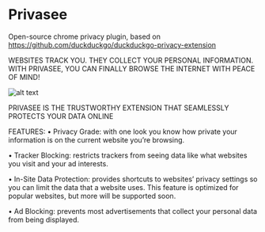 # Privasee
Open-source chrome privacy plugin, based on https://github.com/duckduckgo/duckduckgo-privacy-extension


WEBSITES TRACK YOU. THEY COLLECT YOUR PERSONAL INFORMATION.
WITH PRIVASEE, YOU CAN FINALLY BROWSE THE INTERNET WITH PEACE OF MIND!

![alt text](https://static1.squarespace.com/static/5b57330296e76f13e590f0a5/5b58f690575d1f07aaf0f2d1/5bd9405e575d1f8cef76c253/1540964450564/Screen+Shot+2018-10-30+at+10.38.09+PM.png?format=2500w "")

PRIVASEE IS THE TRUSTWORTHY EXTENSION THAT SEAMLESSLY PROTECTS YOUR DATA ONLINE

FEATURES: 
• Privacy Grade:  with one look you know how private your information is on the current website you’re browsing. 

• Tracker Blocking:  restricts trackers from seeing data like what websites you visit and your ad interests. 

• In-Site Data Protection:  provides shortcuts to websites’ privacy settings so you can limit the data that a website uses. This feature is optimized for popular websites, but more will be supported soon. 

• Ad Blocking:  prevents most advertisements that collect your personal data from being displayed.
